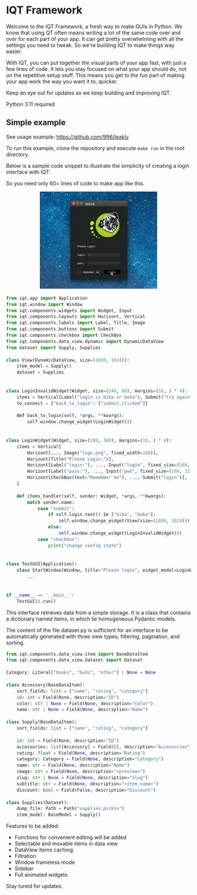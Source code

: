 
# IQT Framework

Welcome to the IQT Framework, a fresh way to make GUIs in Python. We know that using QT often means writing a lot of the same code over and over for each part of your app. It can get pretty overwhelming with all the settings you need to tweak. So we're building IQT to make things way easier.

With IQT, you can put together the visual parts of your app fast, with just a few lines of code. It lets you stay focused on what your app should do, not on the repetitive setup stuff. This means you get to the fun part of making your app work the way you want it to, quicker.

Keep an eye out for updates as we keep building and improving IQT.

Python 3.11 required
## Simple example
See usage example: https://github.com/9ft6/leakly

To run this example, clone the repository and execute ```make run``` in the root directory.

Below is a sample code snippet to illustrate the simplicity of creating a login interface with IQT:

So you need only 60+ lines of code to make app like this.
<p align="center">
  <img src="example/boba.gif" alt="Login Interface Preview">
</p>


```python
from iqt.app import Application
from iqt.window import Window
from iqt.components.widgets import Widget, Input
from iqt.components.layouts import Horizont, Vertical
from iqt.components.labels import Label, Title, Image
from iqt.components.buttons import Submit
from iqt.components.checkbox import CheckBox
from iqt.components.data_view.dynamic import DynamicDataView
from dataset import Supply, Supplies

class View(DynamicDataView, size=(1600, 1024)):
    item_model = Supply()
    dataset = Supplies


class LoginInvalidWidget(Widget, size=(240, 80), margins=(16, ) * 4):
    items = Vertical[Label("login is biba or boba"), Submit("try again")]
    to_connect = {"back_to_login": ["submit.clicked"]}

    def back_to_login(self, *args, **kwargs):
        self.window.change_widget(LoginWidget())


class LoginWidget(Widget, size=(280, 360), margins=(16, ) * 4):
    items = Vertical[
        Horizont[..., Image("logo.png", fixed_width=160)],
        Horizont[Title("Please Login:")],
        Horizont[Label("login:"), ..., Input("login", fixed_size=(160, 32))],
        Horizont[Label("pass:"), ..., Input("pwd", fixed_size=(160, 32))],
        Horizont[CheckBox(text="Remember me"), ..., Submit("login")],
    ]

    def items_handler(self, sender: Widget, *args, **kwargs):
        match sender.name:
            case "submit":
                if self.login.text() in ["biba", "boba"]:
                    self.window.change_widget(View(size=(1600, 1024)))
                else:
                    self.window.change_widget(LoginInvalidWidget())
            case "checkbox":
                print("change config state")


class TestGUI(Application):
    class StartWindow(Window, title="Please login", widget_model=LoginWidget):
        ...


if __name__ == '__main__':
    TestGUI().run()
```
This interface retrieves data from a simple storage. It is a class that contains a dictionary named items, in which lie homogeneous Pydantic models. 

The content of the file dataset.py is sufficient for an interface to be automatically generated with three view types, filtering, pagination, and sorting.
```python
from iqt.components.data_view.item import BaseDataItem
from iqt.components.data_view.dataset import Dataset

Category: Literal["books", "buds", "other"] | None = None

class Accessory(BaseDataItem):
    sort_fields: list = ["name", "rating", "category"]
    id: int = Field(None, description="ID")
    color: str | None = Field(None, description="Color")
    name: str | None = Field(None, description="Name")

class Supply(BaseDataItem):
    sort_fields: list = ["name", "rating", "category"]

    id: int = Field(None, description="ID")
    accessories: list[Accessory] = Field([], description="Accessories")
    rating: float = Field(None, description="Rating")
    category: Category = Field(None, description="Category")
    name: str = Field(None, description="Name")
    image: str = Field(None, description="<preview>")
    slug: str | None = Field(None, description="Slug")
    subtitle: str = Field(None, description="<item_name>")
    discount: bool = Field(False, description="Discount")

class Supplies(Dataset):
    dump_file: Path = Path("supplies.pickle")
    item_model: BaseModel = Supply()
```

Features to be added:
- Functions for convenient editing will be added
- Selectable and movable items in data view
- DataView items caching.
- Filtration
- Window frameless mode
- Sidebar
- Full animated widgets

Stay tuned for updates.
